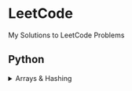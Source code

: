 # LeetCode
My Solutions to LeetCode Problems


## Python
<details>
<summary>Arrays & Hashing</summary>

- <a href='https://github.com/KaraWatts/LeetCode/Arrays_and_Hashing/ContainsDuplicates/README.md'>Easy - Contains Duplicates</a>
</details>
